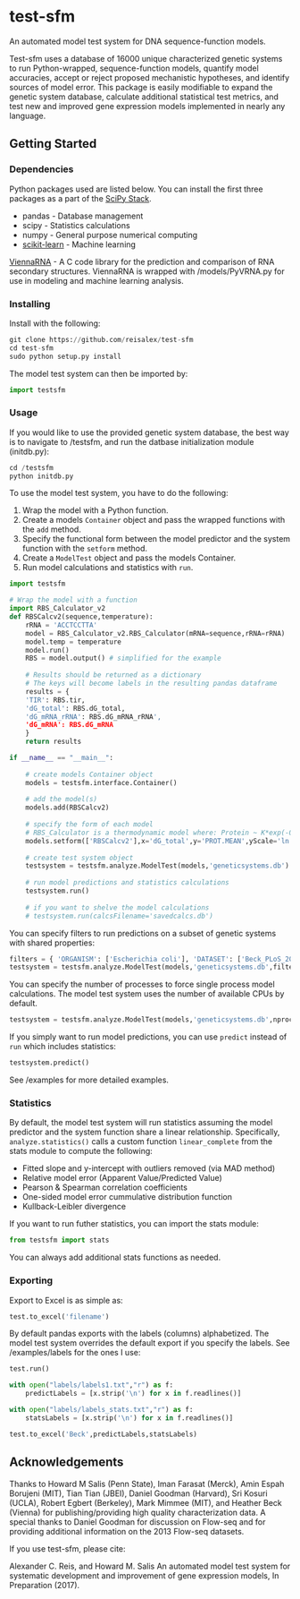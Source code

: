 # test-sfm
An automated model test system for DNA sequence-function models.

Test-sfm uses a database of 16000 unique characterized genetic systems to run Python-wrapped, sequence-function models, quantify model accuracies, accept or reject proposed mechanistic hypotheses, and identify sources of model error. This package is easily modifiable to expand the genetic system database, calculate additional statistical test metrics, and test new and improved gene expression models implemented in nearly any language.

## Getting Started

### Dependencies
Python packages used are listed below. You can install the first three packages as a part of the [SciPy Stack](https://www.scipy.org/install.html).
* pandas - Database management
* scipy - Statistics calculations 
* numpy - General purpose numerical computing
* [scikit-learn](http://scikit-learn.org/stable/install.html) - Machine learning

[ViennaRNA](https://www.tbi.univie.ac.at/RNA/) - A C code library for the prediction and comparison of RNA secondary structures. ViennaRNA is wrapped with /models/PyVRNA.py for use in modeling and machine learning analysis.

### Installing
Install with the following:
```python
git clone https://github.com/reisalex/test-sfm
cd test-sfm
sudo python setup.py install
```
The model test system can then be imported by:
```python
import testsfm
```

### Usage
If you would like to use the provided genetic system database, the best way is to navigate to /testsfm, and run the datbase initialization module (initdb.py):
```python
cd /testsfm
python initdb.py
```

To use the model test system, you have to do the following:
1. Wrap the model with a Python function.
2. Create a models `Container` object and pass the wrapped functions with the `add` method.
3. Specify the functional form between the model predictor and the system function with the `setform` method.
4. Create a `ModelTest` object and pass the models Container.
5. Run model calculations and statistics with `run`.

```python
import testsfm

# Wrap the model with a function
import RBS_Calculator_v2
def RBSCalcv2(sequence,temperature):
    rRNA = 'ACCTCCTTA'
    model = RBS_Calculator_v2.RBS_Calculator(mRNA=sequence,rRNA=rRNA)
    model.temp = temperature
    model.run()
    RBS = model.output() # simplified for the example
    
    # Results should be returned as a dictionary
    # The keys will become labels in the resulting pandas dataframe
    results = {
    'TIR': RBS.tir,
    'dG_total': RBS.dG_total,
    'dG_mRNA_rRNA': RBS.dG_mRNA_rRNA',  
    'dG_mRNA': RBS.dG_mRNA
    }
    return results

if __name__ == "__main__":
    
    # create models Container object
    models = testsfm.interface.Container()
    
    # add the model(s)
    models.add(RBSCalcv2)
    
    # specify the form of each model
    # RBS_Calculator is a thermodynamic model where: Protein ~ K*exp(-0.45*dG_total)
    models.setform(['RBSCalcv2'],x='dG_total',y='PROT.MEAN',yScale='ln',a1=-0.45)
    
    # create test system object
    testsystem = testsfm.analyze.ModelTest(models,'geneticsystems.db')
    
    # run model predictions and statistics calculations 
    testsystem.run()
    
    # if you want to shelve the model calculations
    # testsystem.run(calcsFilename='savedcalcs.db')
```

You can specify filters to run predictions on a subset of genetic systems with shared properties:
```python
filters = { 'ORGANISM': ['Escherichia coli'], 'DATASET': ['Beck_PLoS_2016','Salis_NBT_2009']}
testsystem = testsfm.analyze.ModelTest(models,'geneticsystems.db',filters)
```

You can specify the number of processes to force single process model calculations. The model test system uses the number of available CPUs by default.
```python
testsystem = testsfm.analyze.ModelTest(models,'geneticsystems.db',nprocesses=1)
```

If you simply want to run model predictions, you can use `predict` instead of `run` which includes statistics:
```python
testsystem.predict()
```

See /examples for more detailed examples.

### Statistics
By default, the model test system will run statistics assuming the model predictor and the system function share a linear relationship. Specifically, `analyze.statistics()` calls a custom function `linear_complete` from the stats module to compute the following:
* Fitted slope and y-intercept with outliers removed (via MAD method)
* Relative model error (Apparent Value/Predicted Value)
* Pearson & Spearman correlation coefficients
* One-sided model error cummulative distribution function
* Kullback-Leibler divergence

If you want to run futher statistics, you can import the stats module:
```python
from testsfm import stats
```
You can always add additional stats functions as needed.

### Exporting
Export to Excel is as simple as:
```python
test.to_excel('filename')
```
By default pandas exports with the labels (columns) alphabetized. The model test system overrides the default export if you specify the labels. See /examples/labels for the ones I use:
```python
test.run()

with open("labels/labels1.txt","r") as f:
    predictLabels = [x.strip('\n') for x in f.readlines()]

with open("labels/labels_stats.txt","r") as f:
    statsLabels = [x.strip('\n') for x in f.readlines()]

test.to_excel('Beck',predictLabels,statsLabels) 
```

## Acknowledgements

Thanks to Howard M Salis (Penn State), Iman Farasat (Merck), Amin Espah Borujeni (MIT), Tian Tian (JBEI), Daniel Goodman (Harvard), Sri Kosuri (UCLA), Robert Egbert (Berkeley), Mark Mimmee (MIT), and Heather Beck (Vienna) for publishing/providing high quality characterization data. A special thanks to Daniel Goodman for discussion on Flow-seq and for providing additional information on the 2013 Flow-seq datasets.

If you use test-sfm, please cite:

Alexander C. Reis, and Howard M. Salis An automated model test system for systematic development and improvement of gene expression models, In Preparation (2017).

